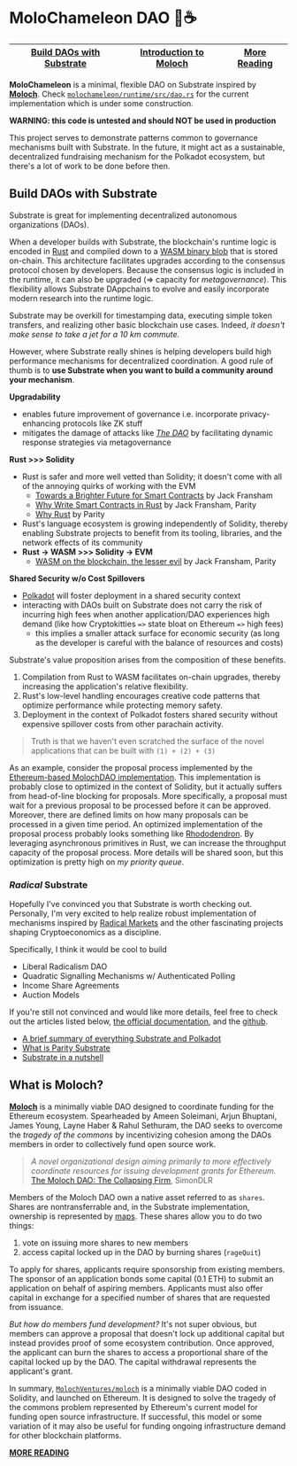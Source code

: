 # MoloChameleon DAO 🐸☕️

| [Build DAOs with Substrate](#y) | [Introduction to Moloch](#moloch) | [More Reading](./RESEARCH.md) 
| ------------- | ------------- | ------------- |
<!-- 
<img src="./molochameleon/img/newlogo.png" align="left" alt="newlogo" width="350" height="225"/> -->

**MoloChameleon** is a minimal, flexible DAO on Substrate inspired by **[Moloch](https://github.com/MolochVentures/moloch)**.  Check [`molochameleon/runtime/src/dao.rs`](./molochameleon/runtime/src/dao.rs) for the current implementation which is under some construction.

**WARNING: this code is untested and should NOT be used in production**

This project serves to demonstrate patterns common to governance mechanisms built with Substrate. In the future, it might act as a sustainable, decentralized fundraising mechanism for the Polkadot ecosystem, but there's a lot of work to be done before then.

## Build DAOs with Substrate <a name = "y"></a>

Substrate is great for implementing decentralized autonomous organizations (DAOs).

When a developer builds with Substrate, the blockchain's runtime logic is encoded in [Rust](https://www.parity.io/why-rust/) and compiled down to a [WASM binary blob](https://medium.com/polkadot-network/wasm-on-the-blockchain-the-lesser-evil-da8d7c6ef6bd) that is stored on-chain. This architecture facilitates upgrades according to the consensus protocol chosen by developers. Because the consensus logic is included in the runtime, it can also be upgraded (=> capacity for *metagovernance*). This flexibility allows Substrate DAppchains to evolve and easily incorporate modern research into the runtime logic.

Substrate may be overkill for timestamping data, executing simple token transfers, and realizing other basic blockchain use cases. Indeed, *it doesn't make sense to take a jet for a 10 km commute.*

However, where Substrate really shines is helping developers build high performance mechanisms for decentralized coordination. A good rule of thumb is to **use Substrate when you want to build a community around your mechanism**.

**Upgradability**
* enables future improvement of governance i.e. incorporate privacy-enhancing protocols like ZK stuff
* mitigates the damage of attacks like [*The DAO*](https://medium.com/swlh/the-story-of-the-dao-its-history-and-consequences-71e6a8a551ee) by facilitating dynamic response strategies via metagovernance

**Rust >>> Solidity**
* Rust is safer and more well vetted than Solidity; it doesn't come with all of the annoying quirks of working with the EVM
    * [Towards a Brighter Future for Smart Contracts](http://troubles.md/posts/rust-smart-contracts/) by Jack Fransham
    * [Why Write Smart Contracts in Rust](http://troubles.md/posts/why-write-smart-contracts-in-rust/) by Jack Fransham, Parity
    * [Why Rust](https://www.parity.io/why-rust/) by Parity
* Rust's language ecosystem is growing independently of Solidity, thereby enabling Substrate projects to benefit from its tooling, libraries, and the network effects of its community
* **Rust -> WASM >>> Solidity -> EVM**
    * [WASM on the blockchain, the lesser evil](https://medium.com/polkadot-network/wasm-on-the-blockchain-the-lesser-evil-da8d7c6ef6bd) by Jack Fransham, Parity

**Shared Security w/o Cost Spillovers**
* [Polkadot](https://medium.com/polkadot-network/polkadot-the-foundation-of-a-new-internet-e8800ec81c7) will foster deployment in a shared security context
* interacting with DAOs built on Substrate does not carry the risk of incurring high fees when another application/DAO experiences high demand (like how Cryptokitties `=>` state bloat on Ethereum `=>` high fees)
    * this implies a smaller attack surface for economic security (as long as the developer is careful with the balance of resources and costs)

Substrate's value proposition arises from the composition of these benefits. 
1. Compilation from Rust to WASM facilitates on-chain upgrades, thereby increasing the application's relative flexibility. 
2. Rust's low-level handling encourages creative code patterns that optimize performance while protecting memory safety. 
3. Deployment in the context of Polkadot fosters shared security without expensive spillover costs from other parachain activity.

> Truth is that we haven't even scratched the surface of the novel applications that can be built with `(1) + (2) + (3)`

As an example, consider the proposal process implemented by the [Ethereum-based MolochDAO implementation](https://github.com/MolochVentures/moloch). This implementation is probably close to optimized in the context of Solidity, but it actually suffers from head-of-line blocking for proposals. More specifically, a proposal must wait for a previous proposal to be processed before it can be approved. Moreover, there are defined limits on how many proposals can be processed in a given time period. An optimized implementation of the proposal process probably looks something like [Rhododendron](https://github.com/paritytech/rhododendron). By leveraging asynchronous primitives in Rust, we can increase the throughput capacity of the proposal process. More details will be shared soon, but this optimization is pretty high on *my priority queue*.

### *Radical* Substrate

Hopefully I've convinced you that Substrate is worth checking out. Personally, I'm very excited to help realize robust implementation of mechanisms inspired by [Radical Markets](http://radicalmarkets.com/) and the other fascinating projects shaping Cryptoeconomics as a discipline.

Specifically, I think it would be cool to build
* Liberal Radicalism DAO
* Quadratic Signalling Mechanisms w/ Authenticated Polling
* Income Share Agreements
* Auction Models

If you're still not convinced and would like more details, feel free to check out the articles listed below, [the official documentation](https://docs.substrate.dev/), and the [github](https://github.com/paritytech/substrate/).
* [A brief summary of everything Substrate and Polkadot](https://www.parity.io/a-brief-summary-of-everything-substrate-polkadot/)
* [What is Parity Substrate](https://www.parity.io/what-is-substrate/)
* [Substrate in a nutshell](https://www.parity.io/substrate-in-a-nutshell/)

## What is Moloch? <a name = "moloch"></a>

**[Moloch](https://github.com/MolochVentures/moloch)** is a minimally viable DAO designed to coordinate funding for the Ethereum ecosystem. Spearheaded by Ameen Soleimani, Arjun Bhuptani, James Young, Layne Haber & Rahul Sethuram, the DAO seeks to overcome the *tragedy of the commons* by incentivizing cohesion among the DAOs members in order to collectively fund open source work.

> *A novel organizational design aiming primarily to more effectively coordinate resources for issuing development grants for Ethereum.* [The Moloch DAO: The Collapsing Firm](https://medium.com/@simondlr/the-moloch-dao-collapsing-the-firm-2a800b3aa2e7), SimonDLR

Members of the Moloch DAO own a native asset referred to as `shares`. Shares are nontransferrable and, in the Substrate implementation, ownership is represented by [maps](https://amarrsingh.github.io/SubstrateCookbook/storage/mapping.html). These shares allow you to do two things:
1. vote on issuing more shares to new members
2. access capital locked up in the DAO by burning shares (`rageQuit`)

To apply for shares, applicants require sponsorship from existing members. The sponsor of an application bonds some capital (0.1 ETH) to submit an application on behalf of aspiring members. Applicants must also offer capital in exchange for a specified number of shares that are requested from issuance.

*But how do members fund development?* It's not super obvious, but members can approve a proposal that doesn't lock up additional capital but instead provides proof of some ecosystem contribution. Once approved, the applicant can burn the shares to access a proportional share of the capital locked up by the DAO. The capital withdrawal represents the applicant's grant.

In summary, [`MolochVentures/moloch`](https://github.com/MolochVentures/moloch) is a minimally viable DAO coded in Solidity, and launched on Ethereum. It is designed to solve the tragedy of the commons problem represented by Ethereum's current model for funding open source infrastructure. If successful, this model or some variation of it may also be useful for funding ongoing infrastructure demand for other blockchain platforms.

**[MORE READING](./RESEARCH.md)**